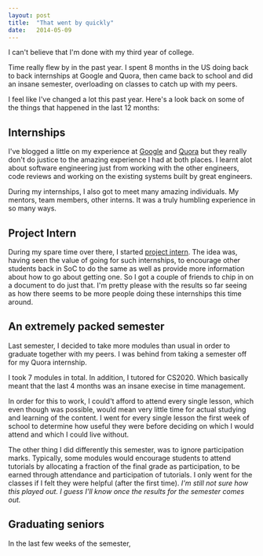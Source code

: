 ```yaml
---
layout: post
title:  "That went by quickly"
date:   2014-05-09
---
```

I can't believe that I'm done with my third year of college.

Time really flew by in the past year. I spent 8 months in the US doing back to back internships at Google and Quora, then came back to school and did an insane semester, overloading on classes to catch up with my peers.

I feel like I've changed a lot this past year. Here's a look back on some of the
things that happened in the last 12 months:

## Internships
I've blogged a little on my experience at
[Google](http://ymichael.quora.com/Week-4-at-Google) and
[Quora](http://ymichael.quora.com/First-Impressions-Quora) but they really don't
do justice to the amazing experience I had at both places. I learnt alot about
software engineering just from working with the other engineers, code reviews
and working on the existing systems built by great engineers.

During my internships, I also got to meet many amazing individuals. My mentors,
team members, other interns. It was a truly humbling experience in so many ways.


## Project Intern
During my spare time over there, I started
[project intern](//ymichael.github.io/projectintern). The idea was, having seen
the value of going for such internships, to encourage other students back in SoC
to do the same as well as provide more information about how to go about getting
one. So I got a couple of friends to chip in on a document to do just that. I'm
pretty please with the results so far seeing as how there seems to be more
people doing these internships this time around.

## An extremely packed semester
Last semester, I decided to take more modules than usual in order to graduate
together with my peers. I was behind from taking a semester off for my
Quora internship.

I took 7 modules in total. In addition, I tutored for CS2020. Which basically
meant that the last 4 months was an insane execise in time management.

In order for this to work, I could't afford to attend every single lesson, which
even though was possible, would mean very little time for actual studying and
learning of the content. I went for every single lesson the first week of school
to determine how useful they were before deciding on which I would attend and
which I could live without.

The other thing I did differently this semester, was to ignore participation
marks. Typically, some modules would encourage students to attend tutorials by
allocating a fraction of the final grade as participation, to be earned through
attendance and participation of tutorials. I only went for the classes if I
felt they were helpful (after the first time). *I'm still not sure how this
played out. I guess I'll know once the results for the semester comes out.*

## Graduating seniors
In the last few weeks of the semester,
